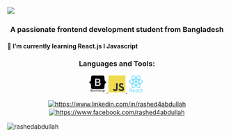 ![](https://document-export.canva.com/B0AfM/DAFyPsB0AfM/2/thumbnail/0001.png?X-Amz-Algorithm=AWS4-HMAC-SHA256&X-Amz-Credential=AKIAQYCGKMUHWDTJW6UD%2F20231113%2Fus-east-1%2Fs3%2Faws4_request&X-Amz-Date=20231113T083008Z&X-Amz-Expires=15787&X-Amz-Signature=3a37bb51cbd144a6e43009183c9c26724b7ba3a718be20d0eff6f66cd44ccb00&X-Amz-SignedHeaders=host&response-expires=Mon%2C%2013%20Nov%202023%2012%3A53%3A15%20GMT)


<h3 align="center">A passionate frontend development student from Bangladesh</h3>

<h4>🌱 I’m currently learning React.js I Javascript</h4>

<h3 align="center">Languages and Tools:</h3>
<p align="center"> <a href="https://getbootstrap.com" target="_blank" rel="noreferrer"> <img src="https://raw.githubusercontent.com/devicons/devicon/master/icons/bootstrap/bootstrap-plain-wordmark.svg" alt="bootstrap" width="40" height="40"/> </a> <a href="https://developer.mozilla.org/en-US/docs/Web/JavaScript" target="_blank" rel="noreferrer"> <img src="https://raw.githubusercontent.com/devicons/devicon/master/icons/javascript/javascript-original.svg" alt="javascript" width="40" height="40"/> </a> <a href="https://reactjs.org/" target="_blank" rel="noreferrer"> <img src="https://raw.githubusercontent.com/devicons/devicon/master/icons/react/react-original-wordmark.svg" alt="react" width="40" height="40"/> </a> </p>

<p align="center">
<a href="https://linkedin.com/in/https://www.linkedin.com/in/rashed4abdullah" target="blank"><img align="center" src="https://raw.githubusercontent.com/rahuldkjain/github-profile-readme-generator/master/src/images/icons/Social/linked-in-alt.svg" alt="https://www.linkedin.com/in/rashed4abdullah" height="30" width="40" /></a>
<a href="https://fb.com/https://www.facebook.com/rashed4abdullah" target="blank"><img align="center" src="https://raw.githubusercontent.com/rahuldkjain/github-profile-readme-generator/master/src/images/icons/Social/facebook.svg" alt="https://www.facebook.com/rashed4abdullah" height="30" width="40" /></a>
</p>


<p><img align="center" src="https://github-readme-stats.vercel.app/api/top-langs?username=rashedabdullah&show_icons=true&locale=en&layout=compact" alt="rashedabdullah" /></p>
